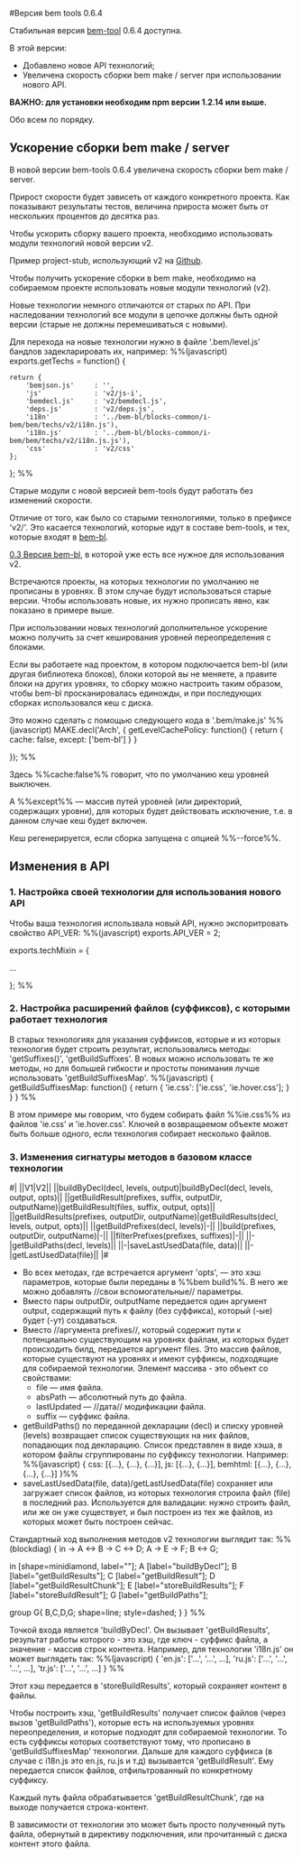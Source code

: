 #Версия bem tools 0.6.4

Стабильная версия [bem-tool](http://ru.bem.info/tools/bem/) 0.6.4 доступна. 

В этой версии:
  * Добавлено новое API технологий;
  * Увеличена скорость сборки bem make / server при использовании нового API.

**ВАЖНО: для установки необходим npm версии 1.2.14 или выше.**

Обо всем по порядку.

## Ускорение сборки bem make / server

В новой версии bem-tools 0.6.4 увеличена скорость сборки bem make / server. 

Прирост скорости будет зависеть от каждого конкретного проекта. Как показывают результаты тестов, величина прироста может быть от нескольких процентов до десятка раз. 

Чтобы ускорить сборку вашего проекта, необходимо использовать модули технологий новой версии v2. 

Пример project-stub, использующий v2 на [Github](https://github.com/bem/project-stub/tree/v2).

Чтобы получить ускорение сборки в bem make, необходимо на собираемом проекте использовать новые модули технологий (v2). 

Новые технологии немного отличаются от старых по API. При наследовании технологий все модули в цепочке должны быть одной версии (старые не должны перемешиваться с новыми).

Для перехода на новые технологии нужно в файле '.bem/level.js' бандлов задекларировать их, например:
%%(javascript)
exports.getTechs = function() {

    return {
        'bemjson.js'     : '',
        'js'             : 'v2/js-i',
        'bemdecl.js'     : 'v2/bemdecl.js',
        'deps.js'        : 'v2/deps.js',
        'i18n'           : '../bem-bl/blocks-common/i-bem/bem/techs/v2/i18n.js'),
        'i18n.js'        : '../bem-bl/blocks-common/i-bem/bem/techs/v2/i18n.js.js'),
        'css'            : 'v2/css'
    };
};
%%

Старые модули с новой версией bem-tools будут работать без изменений скорости.

Отличие от того, как было со старыми технологиями, только в префиксе 'v2/'. Это касается технологий, которые идут в составе bem-tools, и тех, которые входят в [bem-bl](http://bem.github.io/bem-bl/index.ru.html).

[0.3 Версия bem-bl](https://github.com/bem/bem-bl/tree/0.3), в которой уже есть все нужное для использования v2.

Встречаются проекты, на которых технологии по умолчанию не прописаны в уровнях. В этом случае будут использоваться старые версии. Чтобы использовать новые, их нужно прописать явно, как показано в примере выше.

При использовании новых технологий дополнительное ускорение можно получить за счет кеширования уровней переопределения с блоками. 

Если вы работаете над проектом, в котором подключается bem-bl (или другая библиотека блоков), блоки которой вы не меняете, а правите блоки на других уровнях, то сборку можно настроить таким образом, чтобы bem-bl просканировалась единожды, и при последующих сборках использовался кеш с диска. 

Это можно сделать с помощью следующего кода в '.bem/make.js'
%%(javascript)
MAKE.decl('Arch', {
    getLevelCachePolicy: function() {
        return {
                cache: false,
                except: ['bem-bl']
        }
    }

});
%%

Здесь %%cache:false%% говорит, что по умолчанию кеш уровней выключен. 

А %%except%% — массив путей уровней (или директорий, содержащих уровни), для которых будет действовать исключение, т.е. в данном случае кеш будет включен. 

Кеш регенерируется, если сборка запущена с опцией %%--force%%.

## Изменения в API

### **1.** Настройка своей технологии для использования нового API
Чтобы ваша технология использвала новый API, нужно экспоритровать свойство API_VER:
%%(javascript)
exports.API_VER = 2;

exports.techMixin = {

...

};
%%

### **2.** Настройка расширений файлов (суффиксов), с которыми работает технология

В старых технологиях для указания суффиксов, которые и из которых технология будет строить результат, использовались методы: 'getSuffixes()', 'getBuildSuffixes'. В новых можно использовать те же методы, но для большей гибкости и простоты понимания лучше использовать 'getBuildSuffixesMap'.
%%(javascript)
{
    getBuildSuffixesMap: function() {
        return {
            'ie.css': ['ie.css', 'ie.hover.css'];
        }
    }
}
%%

В этом примере мы говорим, что будем собирать файл %%ie.css%% из файлов 'ie.css' и 'ie.hover.css'. Ключей в возвращаемом объекте может быть больше одного, если технология собирает несколько файлов.

### **3.** Изменения сигнатуры методов в базовом классе технологии

#|
||V1|V2||
||buildByDecl(decl, levels, output)|buildByDecl(decl, levels, output, opts)||
||getBuildResult(prefixes, suffix, outputDir, outputName)|getBuildResult(files, suffix, output, opts)||
||getBuildResults(prefixes, outputDir, outputName)|getBuildResults(decl, levels, output, opts)||
||getBuildPrefixes(decl, levels)|-||
||build(prefixes, outputDir, outputName)|-||
||filterPrefixes(prefixes, suffixes)|-||
||-|getBuildPaths(decl, levels)||
||-|saveLastUsedData(file, data)||
||-|getLastUsedData(file)||
|#

  * Во всех методах, где встречается аргумент 'opts', — это хэш параметров, которые были переданы в %%bem build%%. В него же можно добавлять //свои вспомогательные// параметры.
  * Вместо пары outputDir, outputName передается один аргумент output, содержащий путь к файлу (без суффикса), который (-ые) будет (-ут) создаваться.
  * Вместо //аргумента prefixes//, который содержит пути к потенциально существующим на уровнях файлам, из которых будет происходить билд, передается аргумент files. Это массив файлов, которые существуют на уровнях и имеют суффиксы, подходящие для собираемой технологии. Элемент массива - это объект со свойствами:
    * file — имя файла.
    * absPath — абсолютный путь до файла.
    * lastUpdated — //дата// модификации файла.
    * suffix — суффикс файла.
  * getBuildPaths() по переданной декларации (decl) и списку уровней (levels) возвращает список существующих на них файлов, попадающих под декларацию. Список представлен в виде хэша, в котором файлы сгруппированы по суффиксу технологии. Например: %%(javascript)
{
    css: [{...}, {...}, {...}],
    js: [{...}, {...}],
    bemhtml: [{...}, {...}, {...}, {...}]
}%%
  * saveLastUsedData(file, data)/getLastUsedData(file) сохраняет или загружает список файлов, из которых технология строила файл (file) в последний раз. Используется для валидации: нужно строить файл, или же он уже существует, и был построен из тех же файлов, из которых может быть построен сейчас.

Стандартный ход выполнения методов v2 технологии выглядит так:
%%(blockdiag)
{
  in -> A <-> B -> C <-> D;
  A -> E -> F;
  B <-> G;
  
  in [shape=minidiamond, label=""];
  A [label="buildByDecl"];
  B [label="getBuildResults"];
  C [label="getBuildResult"];
  D [label="getBuildResultChunk"];
  E [label="storeBuildResults"];
  F [label="storeBuildResult"];
  G [label="getBuildPaths"];
  
  group G{
     B,C,D,G;
     shape=line;
     style=dashed;
  }
}
%%

Точкой входа является 'buildByDecl'. Он вызывает 'getBuildResults', результат работы которого - это хэш, где ключ - суффикс файла, а значение - массив строк контента. Например, для технологии 'i18n.js' он может выглядеть так:
%%(javascript)
{
 'en.js': ['...', '...', ...],
 'ru.js': ['...', '...', '...', ...],
 'tr.js': ['...', '...', ...]
}
%%

Этот хэш передается в 'storeBuildResults', который сохраняет контент в файлы.

Чтобы построить хэш, 'getBuildResults' получает список файлов (через вызов 'getBuildPaths'), которые есть на используемых уровнях переопределения, и которые подходят для собираемой технологии. То есть суффиксы которых соответствуют тому, что прописано в 'getBuildSuffixesMap' технологии. Дальше для каждого суффикса (в случае с i18n.js это en.js, ru.js и т.д) вызывается 'getBuildResult'. Ему передается список файлов, отфильтрованный по конкретному суффиксу. 

Каждый путь файла обрабатывается 'getBuildResultChunk', где на выходе получается строка-контент. 

В зависимости от технологии это может быть просто полученный путь файла, обернутый в директиву подключения, или прочитанный с диска контент этого файла.
